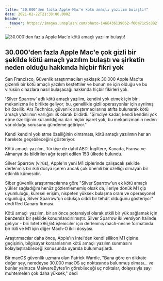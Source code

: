```yaml
---
title: "30.000'den fazla Apple Mac'e kötü amaçlı yazılım bulaştı!"
date: 2021-02-22T21:30:00.000Z
header:
  teaser: https://images.unsplash.com/photo-1468436139062-f60a71c5c892?ixid=MXwxMjA3fDB8MHxwaG90by1wYWdlfHx8fGVufDB8fHw%3D&ixlib=rb-1.2.1&auto=format&fit=crop&w=1350&q=80
---
```

![30.000'den fazla Apple Mac'e kötü amaçlı yazılım bulaştı!](https://images.unsplash.com/photo-1468436139062-f60a71c5c892?ixid=MXwxMjA3fDB8MHxwaG90by1wYWdlfHx8fGVufDB8fHw%3D&ixlib=rb-1.2.1&auto=format&fit=crop&w=1350&q=80)

30.000'den fazla Apple Mac'e çok gizli bir şekilde kötü amaçlı yazılım bulaştı ve şirketin neden olduğu hakkında hiçbir fikri yok
-
San Francisco, Güvenlik araştırmacıları yaklaşık 30.000 Apple Mac'te gizemli bir kötü amaçlı yazılım keşfettiler ve bunun ne için olduğu ve bu virüsün cihazlara nasıl bulaşacağı hakkında hiçbir fikirleri yok.

'Silver Sparrow' adlı kötü amaçlı yazılım, kendini yok etmek için bir mekanizma ile birlikte geliyor; bu, genellikle gizli operasyonlar için ayrılmış bir özellik.
Ars Technica, güvenlik araştırmacılarına atıfta bulunarak kötü amaçlı yazılımın varlığını ilk olarak bildirdi. "Şimdiye kadar, kendi kendini yok etme özelliğinin kullanıldığına dair hiçbir işaret yok, bu mekanizmanın neden var olduğu sorusunu gündeme getiriyor."

Kendi kendini yok etme özelliğinin olmaması, kötü amaçlı yazılımın her an harekete geçebileceğini gösteriyor.

Kötü amaçlı yazılım, Türkiye de dahil ABD, İngiltere, Kanada, Fransa ve Almanya'da bildirilen ağır tespit edilen 153 ülkede bulundu.

Silver Sparrow (virüs), Apple'ın yeni M1 çiplerinde çalışacak şekilde derlenmiş bir ikili dosya içeren ancak çok önemli bir özelliği olmayan bir etkinlik kümesidir.

Siber güvenlik araştırmacılarına göre "Silver Sparrow'un ek kötü amaçlı yükler sağladığını henüz gözlemlememiş olsak da, ileriye dönük M1 çip uyumluluğu, küresel erişim, nispeten yüksek bulaşma oranı ve operasyonel olgunluğu, Silver Sparrow'un oldukça ciddi bir tehdit olduğunu gösteriyor" dedi Red Canary firması.

Kötü amaçlı yazılım, bir an önce potansiyel olarak etkili bir yük sağlamak için benzersiz bir şekilde konumlandırılmıştır.
Silver Sparrow iki versiyon halinde geliyor - biri Intel x86_64 işlemciler için derlenmiş mach-nesne formatında bir ikili ve M1 için diğer Mach-O ikili dosyası.

Araştırmacılar daha önce, Apple'ın Intel'den kendi silikon M1 çipine geçişinin, bilgisayar korsanlarının kötü amaçlı yazılım sunmasını kolaylaştırabileceği konusunda uyarıda bulunmuşlardı.

Bir macOS güvenlik uzmanı olan Patrick Wardle, "Bana göre en dikkate değer şey, neredeyse 30.000 macOS uç noktasında bulunmuş olması... ve bunlar yalnızca MalwareBytes'in görebileceği uç noktalar, dolayısıyla sayı muhtemelen çok daha yüksek," dedi
